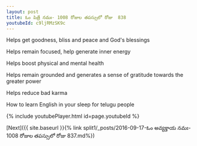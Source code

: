 ```yaml
---
layout: post
title: ఓం పిత్రే నమః- 1008 రోజుల తపస్సులో రోజు  838
youtubeId: c9ljRMzSK9c
---
```

 
 
Helps get goodness, bliss and peace and God's blessings
 
Helps remain focused, help generate inner energy 
 
Helps boost physical and mental health 
 
Helps remain grounded and generates a sense of gratitude towards the greater power 
 
Helps reduce bad karma
 
How to learn English in your sleep for telugu people
 
 
 
 


{% include youtubePlayer.html id=page.youtubeId %}
 
[Next]({{ site.baseurl }}{% link split1/_posts/2016-09-17-ఓం అవ్యక్తాయ నమః- 1008 రోజుల తపస్సులో రోజు  837.md%})
 
